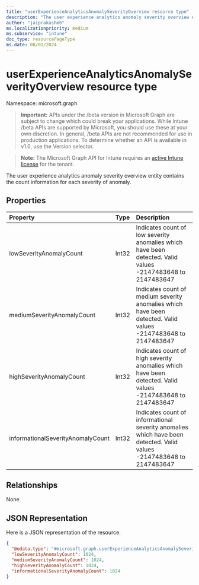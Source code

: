 ```yaml
---
title: "userExperienceAnalyticsAnomalySeverityOverview resource type"
description: "The user experience analytics anomaly severity overview entity contains the count information for each severity of anomaly."
author: "jaiprakashmb"
ms.localizationpriority: medium
ms.subservice: "intune"
doc_type: resourcePageType
ms.date: 08/01/2024
---
```


# userExperienceAnalyticsAnomalySeverityOverview resource type

Namespace: microsoft.graph

> **Important:** APIs under the /beta version in Microsoft Graph are subject to change which could break your applications. While Intune /beta APIs are supported by Microsoft, you should use these at your own discretion. In general, /beta APIs are not recommended for use in production applications. To determine whether an API is available in v1.0, use the Version selector.

> **Note:** The Microsoft Graph API for Intune requires an [active Intune license](https://go.microsoft.com/fwlink/?linkid=839381) for the tenant.

The user experience analytics anomaly severity overview entity contains the count information for each severity of anomaly.

## Properties
|Property|Type|Description|
|:---|:---|:---|
|lowSeverityAnomalyCount|Int32|Indicates count of low severity anomalies which have been detected. Valid values -2147483648 to 2147483647|
|mediumSeverityAnomalyCount|Int32|Indicates count of medium severity anomalies which have been detected. Valid values -2147483648 to 2147483647|
|highSeverityAnomalyCount|Int32|Indicates count of high severity anomalies which have been detected. Valid values -2147483648 to 2147483647|
|informationalSeverityAnomalyCount|Int32|Indicates count of informational severity anomalies which have been detected. Valid values -2147483648 to 2147483647|

## Relationships
None

## JSON Representation
Here is a JSON representation of the resource.
<!-- {
  "blockType": "resource",
  "@odata.type": "microsoft.graph.userExperienceAnalyticsAnomalySeverityOverview"
}
-->
``` json
{
  "@odata.type": "#microsoft.graph.userExperienceAnalyticsAnomalySeverityOverview",
  "lowSeverityAnomalyCount": 1024,
  "mediumSeverityAnomalyCount": 1024,
  "highSeverityAnomalyCount": 1024,
  "informationalSeverityAnomalyCount": 1024
}
```
